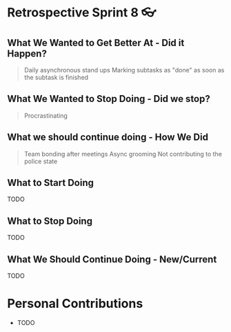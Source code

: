 # Retrospective Sprint 8 :eyeglasses: 


## What We Wanted to Get Better At - Did it Happen?

> Daily asynchronous stand ups 
> Marking subtasks as "done" as soon as the subtask is finished

## What We Wanted to Stop Doing - Did we stop?

> Procrastinating 

## What we should continue doing - How We Did

> Team bonding after meetings
> Async grooming
> Not contributing to the police state

## What to Start Doing

TODO

## What to Stop Doing

TODO 

## What We Should Continue Doing - New/Current
TODO 

# Personal Contributions
 - TODO

